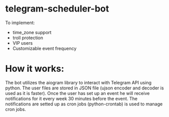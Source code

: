 # telegram-scheduler-bot

To implement:
- time_zone support
- troll protection
- VIP users
- Customizable event frequency

# How it works:
  The bot utilizes the aiogram library to interact with Telegram API using python. The user files are stored in JSON file (ujson encoder and decoder is used as it is faster). Once the user has set up an event he will receive notifications for it every week 30 minutes before the event. The notifications are setted up as cron jobs (python-crontab) is used to manage cron jobs.
